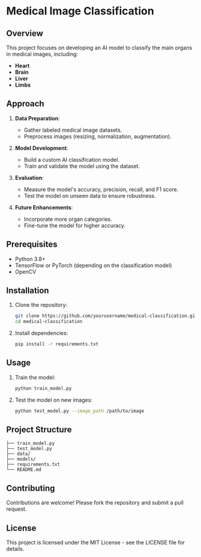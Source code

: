 # Medical Image Classification

## Overview
This project focuses on developing an AI model to classify the main organs in medical images, including:
- **Heart**
- **Brain**
- **Liver**
- **Limbs**

## Approach
1. **Data Preparation**:
   - Gather labeled medical image datasets.
   - Preprocess images (resizing, normalization, augmentation).
   
2. **Model Development**:
   - Build a custom AI classification model.
   - Train and validate the model using the dataset.
   
3. **Evaluation**:
   - Measure the model's accuracy, precision, recall, and F1 score.
   - Test the model on unseen data to ensure robustness.

4. **Future Enhancements**:
   - Incorporate more organ categories.
   - Fine-tune the model for higher accuracy.

## Prerequisites
- Python 3.8+
- TensorFlow or PyTorch (depending on the classification model)
- OpenCV

## Installation
1. Clone the repository:
   ```bash
   git clone https://github.com/yourusername/medical-classification.git
   cd medical-classification
   ```
2. Install dependencies:
   ```bash
   pip install -r requirements.txt
   ```

## Usage
1. Train the model:
   ```bash
   python train_model.py
   ```
2. Test the model on new images:
   ```bash
   python test_model.py --image_path /path/to/image
   ```

## Project Structure
```
├── train_model.py
├── test_model.py
├── data/
├── models/
├── requirements.txt
└── README.md
```

## Contributing
Contributions are welcome! Please fork the repository and submit a pull request.

## License
This project is licensed under the MIT License - see the LICENSE file for details.
